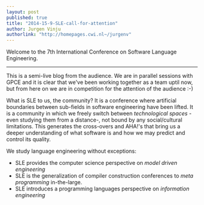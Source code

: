 ```yaml
---
layout: post
published: true
title: "2014-15-9-SLE-call-for-attention"
author: Jurgen Vinju
authorlink: "http://homepages.cwi.nl~/jurgenv"
---
```


Welcome to the 7th International Conference on Software Language Engineering.

---

This is a semi-live blog from the audience. We are in parallel sessions with GPCE and it is clear that we've been working together as a team uptil now, but from here on we are in competition for the attention of the audience :-)

What is SLE to us, the community? It is a conference where artificial boundaries between sub-fields in software engineering have been lifted. It is a community in which we freely switch between _technological spaces_ -even studying them from a distance-, not bound by any social/cultural limitations. This generates the cross-overs and AHA!'s that bring us a deeper understanding of what software is and how we may predict and control its quality.

We study language engineering without exceptions: 

   * SLE provides the computer science perspective on _model driven engineering_ 
   * SLE is the generalization of compiler construction conferences to _meta programming_ in-the-large.
   * SLE introduces a programming languages perspective on _information engineering_


